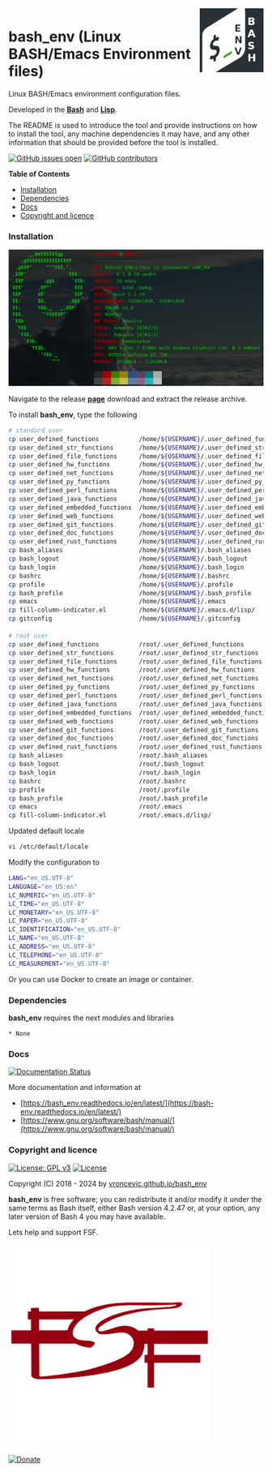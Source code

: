 <img align="right" src="https://raw.githubusercontent.com/vroncevic/bash_env/dev/docs/bash_env_logo.png" width="25%">

# bash_env (Linux BASH/Emacs Environment files)

Linux BASH/Emacs environment configuration files.

Developed in the **[Bash](https://en.wikipedia.org/wiki/Bash_(Unix_shell))** and **[Lisp](https://en.wikipedia.org/wiki/Lisp_(programming_language))**.

The README is used to introduce the tool and provide instructions on
how to install the tool, any machine dependencies it may have, and any
other information that should be provided before the tool is installed.

[![GitHub issues open](https://img.shields.io/github/issues/vroncevic/bash_env.svg)](https://github.com/vroncevic/bash_env/issues) [![GitHub contributors](https://img.shields.io/github/contributors/vroncevic/bash_env.svg)](https://github.com/vroncevic/bash_env/graphs/contributors)

<!-- START doctoc generated TOC please keep comment here to allow auto update -->
<!-- DON'T EDIT THIS SECTION, INSTEAD RE-RUN doctoc TO UPDATE -->
**Table of Contents**

- [Installation](#installation)
- [Dependencies](#dependencies)
- [Docs](#docs)
- [Copyright and licence](#copyright-and-licence)

<!-- END doctoc generated TOC please keep comment here to allow auto update -->

### Installation

![Debian Linux OS](https://raw.githubusercontent.com/vroncevic/bash_env/dev/docs/debtux.png)

Navigate to the release **[page](https://github.com/vroncevic/bash_env/releases)** download and extract the release archive.

To install **bash_env**, type the following

```bash
# standard user
cp user_defined_functions           /home/${USERNAME}/.user_defined_functions
cp user_defined_str_functions       /home/${USERNAME}/.user_defined_str_functions
cp user_defined_file_functions      /home/${USERNAME}/.user_defined_file_functions
cp user_defined_hw_functions        /home/${USERNAME}/.user_defined_hw_functions
cp user_defined_net_functions       /home/${USERNAME}/.user_defined_net_functions
cp user_defined_py_functions        /home/${USERNAME}/.user_defined_py_functions
cp user_defined_perl_functions      /home/${USERNAME}/.user_defined_perl_functions
cp user_defined_java_functions      /home/${USERNAME}/.user_defined_java_functions
cp user_defined_embedded_functions  /home/${USERNAME}/.user_defined_embedded_functions
cp user_defined_web_functions       /home/${USERNAME}/.user_defined_web_functions
cp user_defined_git_functions       /home/${USERNAME}/.user_defined_git_functions
cp user_defined_doc_functions       /home/${USERNAME}/.user_defined_doc_functions
cp user_defined_rust_functions      /home/${USERNAME}/.user_defined_rust_functions
cp bash_aliases                     /home/${USERNAME}/.bash_aliases
cp bash_logout                      /home/${USERNAME}/.bash_logout
cp bash_login                       /home/${USERNAME}/.bash_login
cp bashrc                           /home/${USERNAME}/.bashrc
cp profile                          /home/${USERNAME}/.profile
cp bash_profile                     /home/${USERNAME}/.bash_profile
cp emacs                            /home/${USERNAME}/.emacs
cp fill-column-indicator.el         /home/${USERNAME}/.emacs.d/lisp/
cp gitconfig                        /home/${USERNAME}/.gitconfig

# root user
cp user_defined_functions           /root/.user_defined_functions
cp user_defined_str_functions       /root/.user_defined_str_functions
cp user_defined_file_functions      /root/.user_defined_file_functions
cp user_defined_hw_functions        /root/.user_defined_hw_functions
cp user_defined_net_functions       /root/.user_defined_net_functions
cp user_defined_py_functions        /root/.user_defined_py_functions
cp user_defined_perl_functions      /root/.user_defined_perl_functions
cp user_defined_java_functions      /root/.user_defined_java_functions
cp user_defined_embedded_functions  /root/.user_defined_embedded_functions
cp user_defined_web_functions       /root/.user_defined_web_functions
cp user_defined_git_functions       /root/.user_defined_git_functions
cp user_defined_doc_functions       /root/.user_defined_doc_functions
cp user_defined_rust_functions      /root/.user_defined_rust_functions
cp bash_aliases                     /root/.bash_aliases
cp bash_logout                      /root/.bash_logout
cp bash_login                       /root/.bash_login
cp bashrc                           /root/.bashrc
cp profile                          /root/.profile
cp bash_profile                     /root/.bash_profile
cp emacs                            /root/.emacs
cp fill-column-indicator.el         /root/.emacs.d/lisp/
```

Updated default locale

```bash
vi /etc/default/locale
```

Modify the configuration to

```bash
LANG="en_US.UTF-8"
LANGUAGE="en_US:en"
LC_NUMERIC="en_US.UTF-8"
LC_TIME="en_US.UTF-8"
LC_MONETARY="en_US.UTF-8"
LC_PAPER="en_US.UTF-8"
LC_IDENTIFICATION="en_US.UTF-8"
LC_NAME="en_US.UTF-8"
LC_ADDRESS="en_US.UTF-8"
LC_TELEPHONE="en_US.UTF-8"
LC_MEASUREMENT="en_US.UTF-8"
```

Or you can use Docker to create an image or container.

### Dependencies

**bash_env** requires the next modules and libraries

    * None

### Docs

[![Documentation Status](https://readthedocs.org/projects/bash_env/badge/?version=latest)](https://bash-env.readthedocs.io/projects/bash_env/en/latest/?badge=latest)

More documentation and information at
* [https://bash_env.readthedocs.io/en/latest/](https://bash-env.readthedocs.io/en/latest/)
* [https://www.gnu.org/software/bash/manual/](https://www.gnu.org/software/bash/manual/)

### Copyright and licence

[![License: GPL v3](https://img.shields.io/badge/License-GPLv3-blue.svg)](https://www.gnu.org/licenses/gpl-3.0) [![License](https://img.shields.io/badge/License-Apache%202.0-blue.svg)](https://opensource.org/licenses/Apache-2.0)

Copyright (C) 2018 - 2024 by [vroncevic.github.io/bash_env](https://vroncevic.github.io/bash_env)

**bash_env** is free software; you can redistribute it and/or modify
it under the same terms as Bash itself, either Bash version 4.2.47 or,
at your option, any later version of Bash 4 you may have available.

Lets help and support FSF.

[![Free Software Foundation](https://raw.githubusercontent.com/vroncevic/bash_env/dev/docs/fsf-logo_1.png)](https://my.fsf.org/)

[![Donate](https://www.paypalobjects.com/en_US/i/btn/btn_donateCC_LG.gif)](https://my.fsf.org/donate/)

